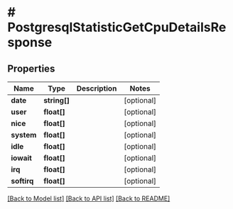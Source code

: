 # # PostgresqlStatisticGetCpuDetailsResponse

## Properties

Name | Type | Description | Notes
------------ | ------------- | ------------- | -------------
**date** | **string[]** |  | [optional]
**user** | **float[]** |  | [optional]
**nice** | **float[]** |  | [optional]
**system** | **float[]** |  | [optional]
**idle** | **float[]** |  | [optional]
**iowait** | **float[]** |  | [optional]
**irq** | **float[]** |  | [optional]
**softirq** | **float[]** |  | [optional]

[[Back to Model list]](../../README.md#models) [[Back to API list]](../../README.md#endpoints) [[Back to README]](../../README.md)
